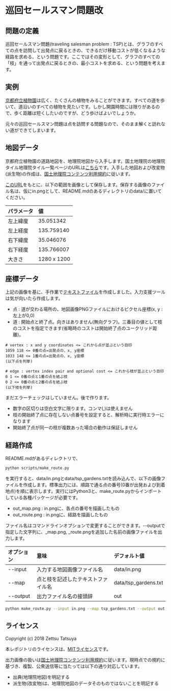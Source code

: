 # 巡回セールスマン問題改

## 問題の定義

巡回セールスマン問題(traveling salesman problem : TSP)とは、グラフのすべての点を訪問して出発点に戻るときの、できるだけ移動コストが低くなるような経路を求める、という問題です。ここではその変形として、グラフのすべての「枝」を通って出発点に戻るときの、最小コストを求める、という問題を考えます。

## 実例

[京都府立植物園](http://www.pref.kyoto.jp/plant/11900007.html)は広く、たくさんの植物をみることができます。すべての道を歩いて、道沿いのすべての植物を見たいです。しかし開園時間には限りがあるので、歩く距離は短くしたいのですが、どう歩けばよいでしょうか。

元々の巡回セールスマン問題は点を訪問する問題なので、そのまま解くと訪れない道ができてしまいます。

## 地図データ

京都府立植物園の道路地図を、地理院地図から入手します。国土地理院の地理院タイル地理院タイル一覧ページのURLは[こちら](https://maps.gsi.go.jp/development/ichiran.html)です。入手した地図および改変物(派生物)の作成は、[国土地理院コンテンツ利用規約](http://www.gsi.go.jp/kikakuchousei/kikakuchousei40182.html)に従います。

[このURL](https://maps.gsi.go.jp/#18/35.051342/135.759140/&base=std&ls=std&disp=1&vs=c1j0h0k0l0u0t0z0r0s0f1&reliefdata=0G000000)をもとに、以下の範囲を画像として保存します。保存する画像のファイル名は、仮にin.pngとして、README.mdのあるディレクトリのdata/に置いてください。

|パラメータ|値|
|:------|:------|
|左上緯度|35.051342|
|左上経度|135.759140|
|右下緯度|35.046076|
|右下経度|135.766007|
|大きさ|1280 x 1200|

## 座標データ

上記の画像を基に、手作業で[テキストファイル](data/tsp_gardens.txt)を作成しました。入力支援ツールは気が向いたら作成します。

* 点 : 道が交わる場所の、地図画像PNGファイルにおけるピクセル座標(x, y : 左上が0,0)
* 道 : 開始点と終了点。向きはありません(無向グラフ)。三番目の値として枝のコストを指定できます(省略時のコストは開始終了点のユークリッド距離)。

```text
# vertex : x and y coordinates <= これから点が並ぶという目印
1059 118 <= 0番の点=出発点の、x, y座標
1033 148 <= 1番の点=出発点の、x, y座標
(以下点を列挙)

# edge : vertex index pair and optional cost <= これから枝が並ぶという目印
0 1 <= 0番の点と1番の点を結ぶ枝
0 2 <= 0番の点と2番の点を結ぶ枝
(以下枝を列挙)
```

まだエラーチェックはしていません。後で作ります。

* 数字の区切りは空白文字に限ります。コンマ(,)は使えません
* 枝の開始終了点に存在しない点番号を設定すると、解析時に実行時エラーになります
* 開始終了点が同一の枝が複数あった場合の動作は保証しません

## 経路作成

README.mdがあるディレクトリで、

```bash
python scripts/make_route.py
```

を実行すると、data/in.pngとdata/tsp_gardens.txtを読み込んで、以下の画像ファイルを作成します。標準出力には、順路で通る点の番号(0番が出発および到着地点)を順に表示します。実行にはPython3と、make_route.pyからインポートしている各種パッケージが必要です。

* out_map.png : in.pngに、各点の番号を描画したもの
* out_route.png : in.pngに、経路を描画したもの

ファイル名はコマンドラインオプションで変更することができます。--outputで指定した文字列に、_map.png, _route.pngを追加した名前の画像ファイルを出力します。

|オプション|意味|デフォルト値|
|:------|:------|:------|
|--input|入力する地図画像ファイル名|data/in.png|
|--map|点と枝を記述したテキストファイル名|data/tsp_gardens.txt|
|--output|出力ファイル名の接頭辞|out|

```bash
python make_route.py --input in.png --map tsp_gardens.txt --output out
```

## ライセンス

Copyright (c) 2018 Zettsu Tatsuya

本レポジトリのライセンスは、[MITライセンス](LICENSE.txt)です。

出力画像の扱いは[国土地理院コンテンツ利用規約](http://www.gsi.go.jp/kikakuchousei/kikakuchousei40182.html)に従います。現時点での規約に基づき、複製、公衆送信等に当たっては以下の通り対応しています。

* 出典(地理院地図)を明記する
* 派生物(改変物)は、地理院地図のデータそのものではないことを明記する
